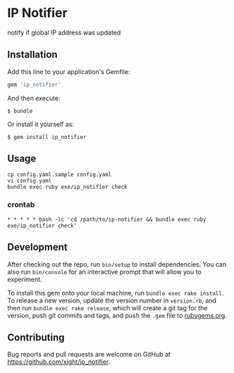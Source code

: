 # IP Notifier

notify if global IP address was updated

## Installation

Add this line to your application's Gemfile:

```ruby
gem 'ip_notifier'
```

And then execute:

    $ bundle

Or install it yourself as:

    $ gem install ip_notifier

## Usage

```
cp config.yaml.sample config.yaml
vi config.yaml
bundle exec ruby exe/ip_notifier check
```
### crontab

```
* * * * * bash -lc 'cd /path/to/ip-notifier && bundle exec ruby exe/ip_notifier check'
```

## Development

After checking out the repo, run `bin/setup` to install dependencies. You can also run `bin/console` for an interactive prompt that will allow you to experiment.

To install this gem onto your local machine, run `bundle exec rake install`. To release a new version, update the version number in `version.rb`, and then run `bundle exec rake release`, which will create a git tag for the version, push git commits and tags, and push the `.gem` file to [rubygems.org](https://rubygems.org).

## Contributing

Bug reports and pull requests are welcome on GitHub at https://github.com/xight/ip_notifier.
